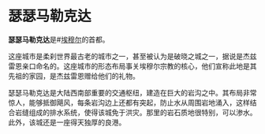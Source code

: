 # 瑟瑟马勒克达

**瑟瑟马勒克达**是#[埃穆尔](locations/emul)的首都。

这座城市是柔刹世界最古老的城市之一，甚至被认为是破晓之城之一，据说是杰兹雷恩亲口命名的。这座城市的形态布局事关埃穆尔宗教的核心，他们宣称此地是其先祖的家园，是杰兹雷恩赠给他们的礼物。

瑟瑟马勒克达是大陆西南部重要的交通枢纽，建造在巨大的岩沟之中。其布局非常惊人，能够抵御飓风，每条岩沟边上还都有突起，防止水从周围岩地涌入，这样结合岩缝组成的排水系统，使得该城免于洪灾。那里的岩石质地很特别，可以渗水。此外，该城还是一座得天独厚的良港。
